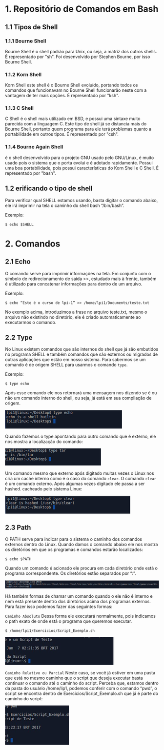 # 1. Repositório de Comandos em Bash

## 1.1 Tipos de Shell

### 1.1.1 Bourne Shell

Bourne Shell é o shell padrão para Unix, ou seja, a matriz dos outros shells. É
representado por "sh". Foi desenvolvido por Stephen Bourne, por isso Bourne Shell.

### 1.1.2 Korn Shell

Korn Shell este shell é o Bourne Shell evoluído, portando todos os comandos que
funcionavam no Bourne Shell funcionarão neste com a vantagem de ter mais opções. É
representado por "ksh".

### 1.1.3 C Shell

C Shell é o shell mais utilizado em BSD, e possui uma sintaxe muito parecida com a
linguagem C. Este tipo de shell já se distancia mais do Bourne Shell, portanto quem
programa para ele terá problemas quanto a portabilidade em outros tipos. É
representado por "csh".

### 1.1.4 Bourne Again Shell

é o shell desenvolvido para o projeto GNU usado pelo GNU/Linux,
é muito usado pois o sistema que o porta evolui e é adotado rapidamente. Possui uma
boa portabilidade, pois possui características do Korn Shell e C Shell. É representado
por "bash". 

## 1.2 erificando o tipo de shell

Para verificar qual SHELL estamos usando, basta digitar o comando abaixo, ele irá imprimir
na tela o caminho do shell bash “/bin/bash”.

Exemplo:
```
$ echo $SHELL
```


# 2. Comandos

## 2.1 Echo

O comando serve para imprimir informações na tela. Em conjunto com o símbolo de
redirecionamento de saída >>, estudado mais à frente, também é utilizado para concatenar
informações para dentro de um arquivo. 

Exemplo:
```
$ echo “Este é o curso de lpi-1” >> /home/lpi1/Documents/teste.txt
```
No exemplo acima, introduzimos a frase no arquivo teste.txt, mesmo o arquivo não
existindo no diretório, ele é criado automaticamente ao executarmos o comando.

## 2.2 Type

No Linux existem comandos que são internos do shell que já são embutidos no
programa SHELL e também comandos que são externos ou migrados de outras aplicações que
estão em nosso sistema. Para sabermos se um comando é de origem SHELL para usarmos o
comando `type`.

Exemplo: 
```
$ type echo
```
Após esse comando ele nos retornará uma mensagem nos dizendo se é ou não um
comando interno do shell, ou seja, já está em sua compilação de origem.

![alt text](https://github.com/rodrigopdcouto/bash/blob/main/img/img0001.png)

Quando fazemos o type apontando para outro comando que é externo, ele nos mostra a
localização do comando:

![alt text](https://github.com/rodrigopdcouto/bash/blob/main/img/img0002.png)

Um comando mesmo que externo após digitado muitas vezes o Linux nos cria um cache
interno como é o caso do comando `clear`. O comando `clear` é um comando externo.
Após algumas vezes digitado ele passa a ser hashed. cacheado pelo sistema Linux:

![alt text](https://github.com/rodrigopdcouto/bash/blob/main/img/img0003.png)

## 2.3 Path

O PATH serve para indicar para o sistema o caminho dos comandos externos dentro do
Linux. Quando damos o comando abaixo ele nos mostra os diretórios em que os programas e
comandos estarão localizados:

```
$ echo $PATH
```

Quando um comando é acionado ele procura em cada diretório onde está o programa
correspondente. Os diretórios estão separados por “:”.

![alt text](https://github.com/rodrigopdcouto/bash/blob/main/img/img0004.png)

Há também formas de chamar um comando quando o ele não é interno e nem está
presente dentro dos diretórios acima dos programas externos. Para fazer isso podemos fazer
das seguintes formas:

`Caminho Absoluto`
Dessa forma ele executará normalmente, pois indicamos o path exato de onde está o
programa que queremos executar.

```
$ /home/lpi1/Exercicios/Script_Exemplo.sh
```
![alt text](https://github.com/rodrigopdcouto/bash/blob/main/img/img0005.png)

`Caminho Relativo ou Parcial`
Neste caso, se você já estiver em uma pasta que está no mesmo caminho que o script
que deseja executar basta continuar o comando até o caminho do script. Perceba que,
estamos dentro da pasta do usuário /home/lip1, podemos conferir com o comando “pwd”, o
script se encontra dentro de Exercicios/Script_Exemplo.sh que já é parte do caminho do
script:

![alt text](https://github.com/rodrigopdcouto/bash/blob/main/img/img0006.png)